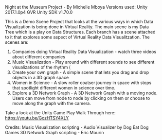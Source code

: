 Night at the Museum Project - By Michelle Mboya
Versions used:
Unity 2017.1.0p4
GVR Unity SDK v1.70.0

This is a Demo Scene Project that looks at the various ways in which Data Visualization is being done in Virtual Reality. The main scene is my Data Tree which is a play on Data Structures. Each branch has a scene attached to it that explores some aspect of Virtual Reality Data Visualitzation. The scenes are:
1) Companies doing Virtual Reality Data Visualization - watch three videos about different companies
2) Music Visualization - Play around with different sounds to see different visualizations of the rhythm (
3) Create your own graph - A simple scene that lets you drag and drop objects in a 3D graph space
4) Women in Science - A slow roller coatser journey in space with stops that spotlight different women in science over time. 
5) Explore a 3D Network Graph - A 3D Network Graph with a moving node. Users can move from node to node by clicking on them or choose to move along the graph with the camera. 

Take a look at the Unity Game Play Walk Through here: https://youtu.be/GozHTSY4XLY

Credits:
Music Visualization scripting - Audio Visualizer by Dog Eat Dog Games
3D Network Graph scripting - Eric Mourin
